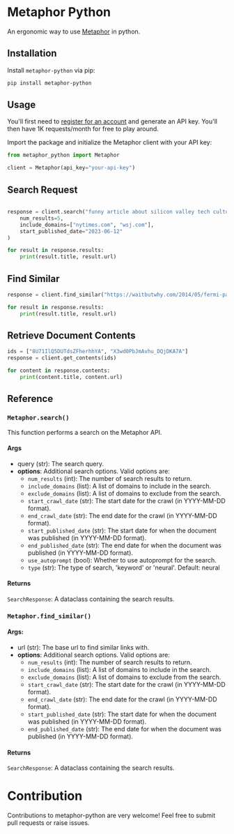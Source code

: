 # Metaphor Python

An ergonomic way to use [Metaphor](https://platform.metaphor.systems/) in python.

## Installation

Install `metaphor-python` via pip:

```bash
pip install metaphor-python
```

## Usage

You'll first need to [register for an account](https://dashboard.metaphor.systems/login) and generate an API key. 
You'll then have 1K requests/month for free to play around.

Import the package and initialize the Metaphor client with your API key:

```python
from metaphor_python import Metaphor

client = Metaphor(api_key="your-api-key")
```

## Search Request

```python

response = client.search("funny article about silicon valley tech culture",
    num_results=5,
    include_domains=["nytimes.com", "wsj.com"],
    start_published_date="2023-06-12"
)

for result in response.results:
    print(result.title, result.url)
```

## Find Similar

```python
response = client.find_similar("https://waitbutwhy.com/2014/05/fermi-paradox.html", num_results=5)

for result in response.results:
    print(result.title, result.url)
```

## Retrieve Document Contents

```python
ids = ["8U71IlQ5DUTdsZFherhhYA", "X3wd0PbJmAvhu_DQjDKA7A"]
response = client.get_contents(ids)

for content in response.contents:
    print(content.title, content.url)
```

## Reference

### `Metaphor.search()`

This function performs a search on the Metaphor API.

#### Args

- query (str): The search query.
- **options**: Additional search options. Valid options are:
  - `num_results` (int): The number of search results to return.
  - `include_domains` (list): A list of domains to include in the search.
  - `exclude_domains` (list): A list of domains to exclude from the search.
  - `start_crawl_date` (str): The start date for the crawl (in YYYY-MM-DD format).
  - `end_crawl_date` (str): The end date for the crawl (in YYYY-MM-DD format).
  - `start_published_date` (str): The start date for when the document was published (in YYYY-MM-DD format).
  - `end_published_date` (str): The end date for when the document was published (in YYYY-MM-DD format).
  - `use_autoprompt` (bool): Whether to use autoprompt for the search.
  - `type` (str): The type of search, 'keyword' or 'neural'. Default: neural

#### Returns
`SearchResponse`: A dataclass containing the search results.

### `Metaphor.find_similar()`

#### Args:
- url (str): The base url to find similar links with.
- **options**: Additional search options. Valid options are:
    - `num_results` (int): The number of search results to return.
    - `include_domains` (list): A list of domains to include in the search.
    - `exclude_domains` (list): A list of domains to exclude from the search.
    - `start_crawl_date` (str): The start date for the crawl (in YYYY-MM-DD format).
    - `end_crawl_date` (str): The end date for the crawl (in YYYY-MM-DD format).
    - `start_published_date` (str): The start date for when the document was published (in YYYY-MM-DD format).
    - `end_published_date` (str): The end date for when the document was published (in YYYY-MM-DD format).

#### Returns
`SearchResponse`: A dataclass containing the search results.

# Contribution
Contributions to metaphor-python are very welcome! Feel free to submit pull requests or raise issues.

